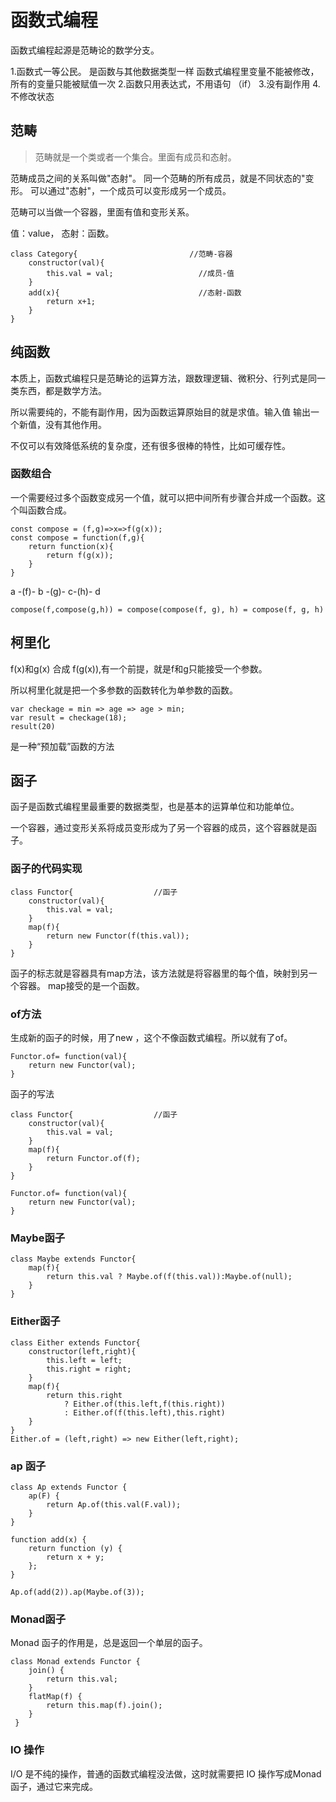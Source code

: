 # 函数式编程

函数式编程起源是范畴论的数学分支。

1.函数式一等公民。
是函数与其他数据类型一样
函数式编程里变量不能被修改，所有的变量只能被赋值一次
2.函数只用表达式，不用语句 （if）
3.没有副作用
4.不修改状态

## 范畴

> 范畴就是一个类或者一个集合。里面有成员和态射。

范畴成员之间的关系叫做"态射"。
同一个范畴的所有成员，就是不同状态的"变形。
可以通过"态射"，一个成员可以变形成另一个成员。

范畴可以当做一个容器，里面有值和变形关系。

值：value，
态射：函数。

    class Category{                         //范畴-容器
        constructor(val){
            this.val = val;                   //成员-值
        }
        add(x){                               //态射-函数
            return x+1;
        }
    }

## 纯函数

本质上，函数式编程只是范畴论的运算方法，跟数理逻辑、微积分、行列式是同一类东西，都是数学方法。

所以需要纯的，不能有副作用，因为函数运算原始目的就是求值。输入值 输出一个新值，没有其他作用。

不仅可以有效降低系统的复杂度，还有很多很棒的特性，比如可缓存性。

### 函数组合

一个需要经过多个函数变成另一个值，就可以把中间所有步骤合并成一个函数。这个叫函数合成。

    const compose = (f,g)=>x=>f(g(x));
    const compose = function(f,g){
        return function(x){
            return f(g(x));
        }
    }

a -(f)- b -(g)- c-(h)- d

    compose(f,compose(g,h)) = compose(compose(f, g), h) = compose(f, g, h)


## 柯里化

f(x)和g(x) 合成 f(g(x)),有一个前提，就是f和g只能接受一个参数。

所以柯里化就是把一个多参数的函数转化为单参数的函数。

    var checkage = min => age => age > min;
    var result = checkage(18);
    result(20)

是一种“预加载”函数的方法

## 函子

函子是函数式编程里最重要的数据类型，也是基本的运算单位和功能单位。

一个容器，通过变形关系将成员变形成为了另一个容器的成员，这个容器就是函子。


### 函子的代码实现

    class Functor{                  //函子
        constructor(val){
            this.val = val;
        }
        map(f){
            return new Functor(f(this.val));
        }
    }

函子的标志就是容器具有map方法，该方法就是将容器里的每个值，映射到另一个容器。
map接受的是一个函数。

### of方法

生成新的函子的时候，用了new ，这个不像函数式编程。所以就有了of。

    Functor.of= function(val){
        return new Functor(val);
    }

函子的写法

    class Functor{                  //函子
        constructor(val){
            this.val = val;
        }
        map(f){
            return Functor.of(f);
        }
    }

    Functor.of= function(val){
        return new Functor(val);
    }

### Maybe函子

    class Maybe extends Functor{
        map(f){
            return this.val ? Maybe.of(f(this.val)):Maybe.of(null);
        }
    }

### Either函子

    class Either extends Functor{
        constructor(left,right){
            this.left = left;
            this.right = right;
        }
        map(f){
            return this.right
                ? Either.of(this.left,f(this.right))
                : Either.of(f(this.left),this.right)
        }
    }
    Either.of = (left,right) => new Either(left,right);


### ap 函子

    class Ap extends Functor {
        ap(F) {
            return Ap.of(this.val(F.val));
        }
    }

    function add(x) {
        return function (y) {
            return x + y;
        };
    }

    Ap.of(add(2)).ap(Maybe.of(3));

### Monad函子

Monad 函子的作用是，总是返回一个单层的函子。

    class Monad extends Functor {
        join() {
            return this.val;
        }
        flatMap(f) {
            return this.map(f).join();
        }
     }

### IO 操作

I/O 是不纯的操作，普通的函数式编程没法做，这时就需要把 IO 操作写成Monad函子，通过它来完成。